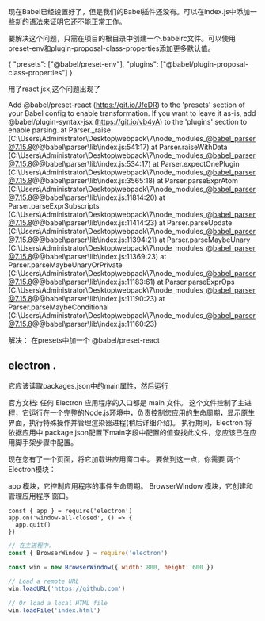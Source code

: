现在Babel已经设置好了，但是我们的Babel插件还没有。可以在index.js中添加一些新的语法来证明它还不能正常工作。

要解决这个问题，只需在项目的根目录中创建一个.babelrc文件。可以使用preset-env和plugin-proposal-class-properties添加更多默认值。

{
  "presets": ["@babel/preset-env"],
  "plugins": ["@babel/plugin-proposal-class-properties"]
}


用了react jsx,这个问题出现了

Add @babel/preset-react (https://git.io/JfeDR) to the 'presets' section of your Babel config to enable transformation.
If you want to leave it as-is, add @babel/plugin-syntax-jsx (https://git.io/vb4yA) to the 'plugins' section to enable parsing.
    at Parser._raise (C:\Users\Administrator\Desktop\webpack\7\node_modules\_@babel_parser@7.15.8@@babel\parser\lib\index.js:541:17)
    at Parser.raiseWithData (C:\Users\Administrator\Desktop\webpack\7\node_modules\_@babel_parser@7.15.8@@babel\parser\lib\index.js:534:17)
    at Parser.expectOnePlugin (C:\Users\Administrator\Desktop\webpack\7\node_modules\_@babel_parser@7.15.8@@babel\parser\lib\index.js:3565:18)
    at Parser.parseExprAtom (C:\Users\Administrator\Desktop\webpack\7\node_modules\_@babel_parser@7.15.8@@babel\parser\lib\index.js:11814:20)
    at Parser.parseExprSubscripts (C:\Users\Administrator\Desktop\webpack\7\node_modules\_@babel_parser@7.15.8@@babel\parser\lib\index.js:11414:23)
    at Parser.parseUpdate (C:\Users\Administrator\Desktop\webpack\7\node_modules\_@babel_parser@7.15.8@@babel\parser\lib\index.js:11394:21)
    at Parser.parseMaybeUnary (C:\Users\Administrator\Desktop\webpack\7\node_modules\_@babel_parser@7.15.8@@babel\parser\lib\index.js:11369:23)
    at Parser.parseMaybeUnaryOrPrivate (C:\Users\Administrator\Desktop\webpack\7\node_modules\_@babel_parser@7.15.8@@babel\parser\lib\index.js:11183:61)
    at Parser.parseExprOps (C:\Users\Administrator\Desktop\webpack\7\node_modules\_@babel_parser@7.15.8@@babel\parser\lib\index.js:11190:23)
    at Parser.parseMaybeConditional (C:\Users\Administrator\Desktop\webpack\7\node_modules\_@babel_parser@7.15.8@@babel\parser\lib\index.js:11160:23)

解决：
在presets中加一个
@babel/preset-react


electron .
----------------------------------------------------
它应该读取packages.json中的main属性，然后运行

官方文档:
任何 Electron 应用程序的入口都是 main 文件。 这个文件控制了主进程，它运行在一个完整的Node.js环境中，负责控制您应用的生命周期，显示原生界面，执行特殊操作并管理渲染器进程(稍后详细介绍)。
执行期间，Electron 将依据应用中 package.json配置下main字段中配置的值查找此文件，您应该已在应用脚手架步骤中配置。



现在您有了一个页面，将它加载进应用窗口中。 要做到这一点，你需要 两个Electron模块：

app 模块，它控制应用程序的事件生命周期。
BrowserWindow 模块，它创建和管理应用程序 窗口。
```jS
const { app } = require('electron')
app.on('window-all-closed', () => {
  app.quit()
})
```

```js
// 在主进程中.
const { BrowserWindow } = require('electron')

const win = new BrowserWindow({ width: 800, height: 600 })

// Load a remote URL
win.loadURL('https://github.com')

// Or load a local HTML file
win.loadFile('index.html')
```